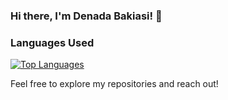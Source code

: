 ### Hi there, I'm Denada Bakiasi! 👋

### Languages Used

[![Top Languages](https://github-readme-stats.vercel.app/api/top-langs/?username=bakiasib&count-private=true)](https://github.com/bakiasib/github-readme-stats)

Feel free to explore my repositories and reach out!

